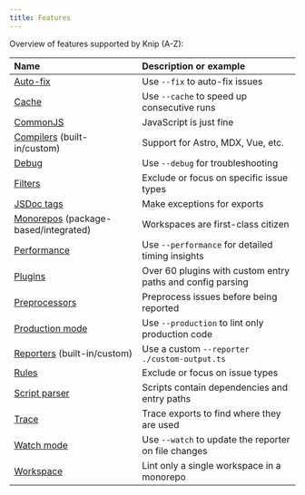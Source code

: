 ```yaml
---
title: Features
---
```


Overview of features supported by Knip (A-Z):

| Name                                      | Description or example                                     |
| :---------------------------------------- | :--------------------------------------------------------- |
| [Auto-fix][1]                             | Use `--fix` to auto-fix issues                             |
| [Cache][2]                                | Use `--cache` to speed up consecutive runs                 |
| [CommonJS][3]                             | JavaScript is just fine                                    |
| [Compilers][4] (built-in/custom)          | Support for Astro, MDX, Vue, etc.                          |
| [Debug][5]                                | Use `--debug` for troubleshooting                          |
| [Filters][6]                              | Exclude or focus on specific issue types                   |
| [JSDoc tags][7]                           | Make exceptions for exports                                |
| [Monorepos][8] (package-based/integrated) | Workspaces are first-class citizen                         |
| [Performance][9]                          | Use `--performance` for detailed timing insights           |
| [Plugins][10]                             | Over 60 plugins with custom entry paths and config parsing |
| [Preprocessors][11]                       | Preprocess issues before being reported                    |
| [Production mode][12]                     | Use `--production` to lint only production code            |
| [Reporters][13] (built-in/custom)         | Use a custom `--reporter ./custom-output.ts`               |
| [Rules][14]                               | Exclude or focus on issue types                            |
| [Script parser][15]                       | Scripts contain dependencies and entry paths               |
| [Trace][16]                               | Trace exports to find where they are used                  |
| [Watch mode][17]                          | Use `--watch` to update the reporter on file changes       |
| [Workspace][18]                           | Lint only a single workspace in a monorepo                 |

[1]: ../features/auto-fix.mdx
[2]: ../reference/cli.md#--cache
[3]: ../guides/working-with-commonjs.md
[4]: ../features/compilers.md
[5]: ../guides/troubleshooting.md#issues-reported-by-knip
[6]: ../features/rules-and-filters.md#filters
[7]: ../reference/jsdoc-tsdoc-tags.md
[8]: ../features/monorepos-and-workspaces.md
[9]: ../reference/cli.md#--performance
[10]: ../explanations/plugins.md
[11]: ../features/reporters.md#preprocessors
[12]: ../features/production-mode.md
[13]: ../features/reporters.md
[14]: ../features/rules-and-filters.md#rules
[15]: ../features/script-parser.md
[16]: ../guides/troubleshooting.md#trace
[17]: ../reference/cli.md#--watch
[18]: ../features/monorepos-and-workspaces#lint-a-single-workspace
